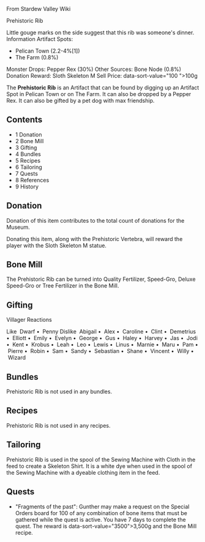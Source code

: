From Stardew Valley Wiki

Prehistoric Rib

Little gouge marks on the side suggest that this rib was someone's dinner. Information Artifact Spots:

- Pelican Town (2.2-4%\[1])
- The Farm (0.8%)

Monster Drops: Pepper Rex (30%) Other Sources: Bone Node (0.8%) Donation Reward: Sloth Skeleton M Sell Price: data-sort-value="100 "&gt;100g

The **Prehistoric Rib** is an Artifact that can be found by digging up an Artifact Spot in Pelican Town or on The Farm. It can also be dropped by a Pepper Rex. It can also be gifted by a pet dog with max friendship.

## Contents

- 1 Donation
- 2 Bone Mill
- 3 Gifting
- 4 Bundles
- 5 Recipes
- 6 Tailoring
- 7 Quests
- 8 References
- 9 History

## Donation

Donation of this item contributes to the total count of donations for the Museum.

Donating this item, along with the Prehistoric Vertebra, will reward the player with the Sloth Skeleton M statue.

## Bone Mill

The Prehistoric Rib can be turned into Quality Fertilizer, Speed-Gro, Deluxe Speed-Gro or Tree Fertilizer in the Bone Mill.

## Gifting

Villager Reactions

Like  Dwarf •  Penny Dislike  Abigail •  Alex •  Caroline •  Clint •  Demetrius •  Elliott •  Emily •  Evelyn •  George •  Gus •  Haley •  Harvey •  Jas •  Jodi •  Kent •  Krobus •  Leah •  Leo •  Lewis •  Linus •  Marnie •  Maru •  Pam •  Pierre •  Robin •  Sam •  Sandy •  Sebastian •  Shane •  Vincent •  Willy •  Wizard

## Bundles

Prehistoric Rib is not used in any bundles.

## Recipes

Prehistoric Rib is not used in any recipes.

## Tailoring

Prehistoric Rib is used in the spool of the Sewing Machine with Cloth in the feed to create a Skeleton Shirt. It is a white dye when used in the spool of the Sewing Machine with a dyeable clothing item in the feed.

## Quests

- "Fragments of the past": Gunther may make a request on the Special Orders board for 100 of any combination of bone items that must be gathered while the quest is active. You have 7 days to complete the quest. The reward is data-sort-value="3500"&gt;3,500g and the Bone Mill recipe.